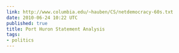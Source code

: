 ```yaml
---
link: http://www.columbia.edu/~hauben/CS/netdemocracy-60s.txt
date: 2010-06-24 10:22 UTC
published: true
title: Port Huron Statement Analysis
tags:
- politics
---
```




